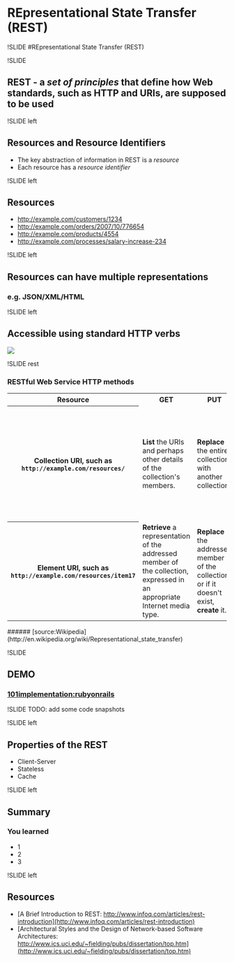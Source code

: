 # REpresentational State Transfer (REST)

!SLIDE
#REpresentational State Transfer (REST)

!SLIDE
## REST - a *set of principles* that define how Web standards, such as HTTP and URIs, are supposed to be used

!SLIDE left
## Resources and Resource Identifiers
* The key abstraction of information in REST is a *resource*
* Each resource has a *resource identifier*

!SLIDE left
## Resources
* http://example.com/customers/1234
* http://example.com/orders/2007/10/776654
* http://example.com/products/4554
* http://example.com/processes/salary-increase-234 

!SLIDE left
## Resources can have multiple representations
### e.g. JSON/XML/HTML

!SLIDE left
## Accessible using standard HTTP verbs
![](images/webProg/rest1.png)

!SLIDE rest
### RESTful Web Service HTTP methods

<table>
<tbody>
<tr>
<th>Resource</th>
<th>GET</th>
<th>PUT</th>
<th>POST</th>
<th>DELETE</th>
</tr>

<tr>
 <th>Collection URI, such as <code>http://example.com/resources/</code></th>
 <td><b>List</b> the URIs and perhaps other details of the collection's members.</td>
 <td><b>Replace</b> the entire collection with another collection.</td>
 <td><b>Create</b> a new entry in the collection. The new entry's URL is assigned automatically and is usually returned by the operation.</td>
 <td><b>Delete</b> the entire collection.</td>
</tr>

<tr>
 <th>Element URI, such as <code>http://example.com/resources/item17</code></th>
 <td><b>Retrieve</b> a representation of the addressed member of the collection, expressed in an appropriate Internet media type.</td>
 <td><b>Replace</b> the addressed member of the collection, or if it doesn't exist, <b>create</b> it.</td>
 <td>Treat the addressed member as a collection in its own right and <b>create</b> a new entry in it.</td>
 <td><b>Delete</b> the addressed member of the collection.</td>
</tr>
</tbody>
</table>
###### [source:Wikipedia](http://en.wikipedia.org/wiki/Representational_state_transfer)

!SLIDE

## DEMO
### [101implementation:rubyonrails](http://101companies.org/index.php/101implementation:rubyonrails)

!SLIDE
TODO: add some code snapshots 

!SLIDE left
## Properties of the REST
* Client-Server
* Stateless
* Cache

!SLIDE left
## Summary
### You learned
* 1
* 2
* 3

!SLIDE left
## Resources
* [A Brief Introduction to REST: http://www.infoq.com/articles/rest-introduction](http://www.infoq.com/articles/rest-introduction)
* [Architectural Styles and
the Design of Network-based Software Architectures: http://www.ics.uci.edu/~fielding/pubs/dissertation/top.htm](http://www.ics.uci.edu/~fielding/pubs/dissertation/top.htm)
